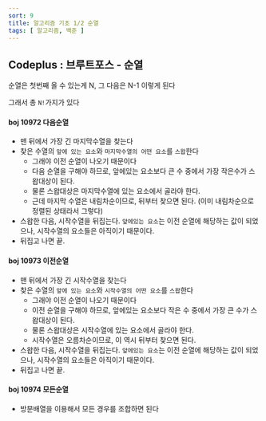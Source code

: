 ```yaml
---
sort: 9
title: 알고리즘 기초 1/2 순열
tags: [ 알고리즘, 백준 ]
---
```


## Codeplus : 브루트포스 - 순열

순열은 첫번째 올 수 있는게  N, 그 다음은 N-1 이렇게 된다

그래서 총 `N!`가지가 있다

#### boj 10972 다음순열

* 맨 뒤에서 가장 긴 마지막수열을 찾는다
* 찾은 수열의 `앞에 있는 요소`와 `마지막수열의 어떤 요소`를 `스왑`한다
  * 그래야 이전 순열이 나오기 때문이다
  * 다음 순열을 구해야 하므로, 앞에있는 요소보다 큰 수 중에서 가장 작은수가 스왑대상이 된다.
  * 물론 스왑대상은 마지막수열에 있는 요소에서 골라야 한다.
  * 근데 마지막 수열은 내림차순이므로, 뒤부터 찾으면 된다. (이미 내림차순으로 정렬된 상태라서 그렇다)
* 스왑한 다음, 시작수열을 뒤집는다. `앞에있는 요소`는 이전 순열에 해당하는 값이 되었으나, 시작수열의 요소들은 아직이기 때문이다.
* 뒤집고 나면 끝.

#### boj 10973 이전순열

* 맨 뒤에서 가장 긴 시작수열을 찾는다
* 찾은 수열의 `앞에 있는 요소`와 `시작수열의 어떤 요소`를 `스왑`한다
  * 그래야 이전 순열이 나오기 때문이다
  * 이전 순열을 구해야 하므로, 앞에있는 요소보다 작은 수 중에서 가장 큰 수가 스왑대상이 된다.
  * 물론 스왑대상은 시작수열에 있는 요소에서 골라야 한다.
  * 시작수열은 오름차순이므로, 이 역시 뒤부터 찾으면 된다.
* 스왑한 다음, 시작수열을 뒤집는다. `앞에있는 요소`는 이전 순열에 해당하는 값이 되었으나, 시작수열의 요소들은 아직이기 때문이다.
* 뒤집고 나면 끝.

#### boj 10974 모든순열

* 방문배열을 이용해서 모든 경우를 조합하면 된다